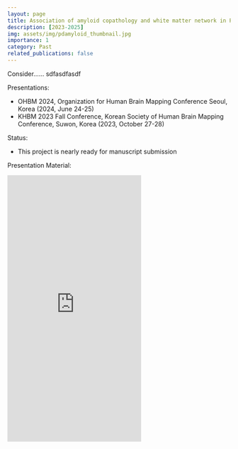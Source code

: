 ```yaml
---
layout: page
title: Association of amyloid copathology and white matter network in Parkinson’ disease
description: [2023-2025]
img: assets/img/pdamyloid_thumbnail.jpg
importance: 1
category: Past
related_publications: false
---
```


Consider......
sdfasdfasdf

Presentations:
- OHBM 2024, Organization for Human Brain Mapping Conference Seoul, Korea (2024, June 24-25)
- KHBM 2023 Fall Conference, Korean Society of Human Brain Mapping Conference, Suwon, Korea (2023, October 27-28)

Status:
- This project is nearly ready for manuscript submission

Presentation Material:
<div style="position:relative; padding-top: 0;">
  <iframe
    src="https://drive.google.com/file/d/1mC-sypo8Izg4z9bcr12q0XrndXSnHlMr/preview"
    width="60%"
    height="600"
    allow="autoplay"
    style="border:0;">
  </iframe>
</div>
